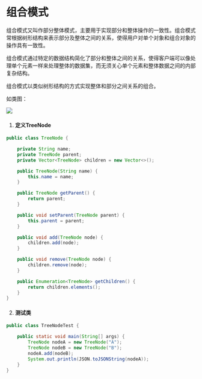 # 组合模式

组合模式又叫作部分整体模式，主要用于实现部分和整体操作的一致性。组合模式常根据树形结构来表示部分及整体之间的关系，使得用户对单个对象和组合对象的操作具有一致性。

组合模式通过特定的数据结构简化了部分和整体之间的关系，使得客户端可以像处理单个元素一样来处理整体的数据集，而无须关心单个元素和整体数据之间的内部复杂结构。

组合模式以类似树形结构的方式实现整体和部分之间关系的组合。

如类图：

![](/Users/sunwj/Documents/GitHub/JavaGitBook/image/组合模式类图.png)

1. #### 定义TreeNode

```java
public class TreeNode {

    private String name;
    private TreeNode parent;
    private Vector<TreeNode> children = new Vector<>();

    public TreeNode(String name) {
        this.name = name;
    }

    public TreeNode getParent() {
        return parent;
    }

    public void setParent(TreeNode parent) {
        this.parent = parent;
    }

    public void add(TreeNode node) {
        children.add(node);
    }

    public void remove(TreeNode node) {
        children.remove(node);
    }

    public Enumeration<TreeNode> getChildren() {
        return children.elements();
    }
}
```

2. #### 测试类

```java
public class TreeNodeTest {

    public static void main(String[] args) {
        TreeNode nodeA = new TreeNode("A");
        TreeNode nodeB = new TreeNode("B");
        nodeA.add(nodeB);
        System.out.println(JSON.toJSONString(nodeA));
    }
}
```

